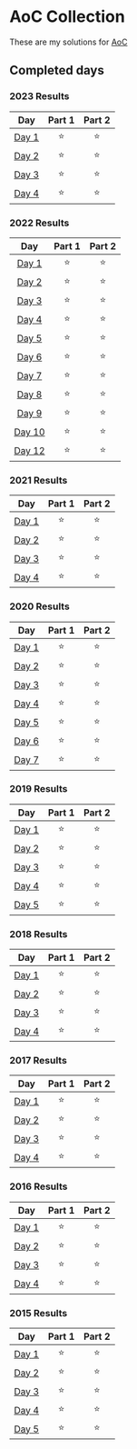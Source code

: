 # AoC Collection

These are my solutions for [AoC](https://adventofcode.com/)

## Completed days
<!--- advent_readme_stars_2023 table --->
### 2023 Results

| Day | Part 1 | Part 2 |
| :---: | :---: | :---: |
| [Day 1](https://adventofcode.com/2023/day/1) | ⭐ | ⭐ |
| [Day 2](https://adventofcode.com/2023/day/2) | ⭐ | ⭐ |
| [Day 3](https://adventofcode.com/2023/day/3) | ⭐ | ⭐ |
| [Day 4](https://adventofcode.com/2023/day/4) | ⭐ | ⭐ |
<!--- advent_readme_stars_2023 table --->

<!--- advent_readme_stars_2022 table --->
### 2022 Results

| Day | Part 1 | Part 2 |
| :---: | :---: | :---: |
| [Day 1](https://adventofcode.com/2022/day/1) | ⭐ | ⭐ |
| [Day 2](https://adventofcode.com/2022/day/2) | ⭐ | ⭐ |
| [Day 3](https://adventofcode.com/2022/day/3) | ⭐ | ⭐ |
| [Day 4](https://adventofcode.com/2022/day/4) | ⭐ | ⭐ |
| [Day 5](https://adventofcode.com/2022/day/5) | ⭐ | ⭐ |
| [Day 6](https://adventofcode.com/2022/day/6) | ⭐ | ⭐ |
| [Day 7](https://adventofcode.com/2022/day/7) | ⭐ | ⭐ |
| [Day 8](https://adventofcode.com/2022/day/8) | ⭐ | ⭐ |
| [Day 9](https://adventofcode.com/2022/day/9) | ⭐ | ⭐ |
| [Day 10](https://adventofcode.com/2022/day/10) | ⭐ | ⭐ |
| [Day 12](https://adventofcode.com/2022/day/12) | ⭐ | ⭐ |
<!--- advent_readme_stars_2022 table --->

<!--- advent_readme_stars_2021 table --->
### 2021 Results

| Day | Part 1 | Part 2 |
| :---: | :---: | :---: |
| [Day 1](https://adventofcode.com/2021/day/1) | ⭐ | ⭐ |
| [Day 2](https://adventofcode.com/2021/day/2) | ⭐ | ⭐ |
| [Day 3](https://adventofcode.com/2021/day/3) | ⭐ | ⭐ |
| [Day 4](https://adventofcode.com/2021/day/4) | ⭐ | ⭐ |
<!--- advent_readme_stars_2021 table --->

<!--- advent_readme_stars_2020 table --->
### 2020 Results

| Day | Part 1 | Part 2 |
| :---: | :---: | :---: |
| [Day 1](https://adventofcode.com/2020/day/1) | ⭐ | ⭐ |
| [Day 2](https://adventofcode.com/2020/day/2) | ⭐ | ⭐ |
| [Day 3](https://adventofcode.com/2020/day/3) | ⭐ | ⭐ |
| [Day 4](https://adventofcode.com/2020/day/4) | ⭐ | ⭐ |
| [Day 5](https://adventofcode.com/2020/day/5) | ⭐ | ⭐ |
| [Day 6](https://adventofcode.com/2020/day/6) | ⭐ | ⭐ |
| [Day 7](https://adventofcode.com/2020/day/7) | ⭐ | ⭐ |
<!--- advent_readme_stars_2020 table --->

<!--- advent_readme_stars_2019 table --->
### 2019 Results

| Day | Part 1 | Part 2 |
| :---: | :---: | :---: |
| [Day 1](https://adventofcode.com/2019/day/1) | ⭐ | ⭐ |
| [Day 2](https://adventofcode.com/2019/day/2) | ⭐ | ⭐ |
| [Day 3](https://adventofcode.com/2019/day/3) | ⭐ | ⭐ |
| [Day 4](https://adventofcode.com/2019/day/4) | ⭐ | ⭐ |
| [Day 5](https://adventofcode.com/2019/day/5) | ⭐ | ⭐ |
<!--- advent_readme_stars_2019 table --->

<!--- advent_readme_stars_2018 table --->
### 2018 Results

| Day | Part 1 | Part 2 |
| :---: | :---: | :---: |
| [Day 1](https://adventofcode.com/2018/day/1) | ⭐ | ⭐ |
| [Day 2](https://adventofcode.com/2018/day/2) | ⭐ | ⭐ |
| [Day 3](https://adventofcode.com/2018/day/3) | ⭐ | ⭐ |
| [Day 4](https://adventofcode.com/2018/day/4) | ⭐ | ⭐ |
<!--- advent_readme_stars_2018 table --->

<!--- advent_readme_stars_2017 table --->
### 2017 Results

| Day | Part 1 | Part 2 |
| :---: | :---: | :---: |
| [Day 1](https://adventofcode.com/2017/day/1) | ⭐ | ⭐ |
| [Day 2](https://adventofcode.com/2017/day/2) | ⭐ | ⭐ |
| [Day 3](https://adventofcode.com/2017/day/3) | ⭐ | ⭐ |
| [Day 4](https://adventofcode.com/2017/day/4) | ⭐ | ⭐ |
<!--- advent_readme_stars_2017 table --->

<!--- advent_readme_stars_2016 table --->
### 2016 Results

| Day | Part 1 | Part 2 |
| :---: | :---: | :---: |
| [Day 1](https://adventofcode.com/2016/day/1) | ⭐ | ⭐ |
| [Day 2](https://adventofcode.com/2016/day/2) | ⭐ | ⭐ |
| [Day 3](https://adventofcode.com/2016/day/3) | ⭐ | ⭐ |
| [Day 4](https://adventofcode.com/2016/day/4) | ⭐ | ⭐ |
<!--- advent_readme_stars_2016 table --->

<!--- advent_readme_stars_2015 table --->
### 2015 Results

| Day | Part 1 | Part 2 |
| :---: | :---: | :---: |
| [Day 1](https://adventofcode.com/2015/day/1) | ⭐ | ⭐ |
| [Day 2](https://adventofcode.com/2015/day/2) | ⭐ | ⭐ |
| [Day 3](https://adventofcode.com/2015/day/3) | ⭐ | ⭐ |
| [Day 4](https://adventofcode.com/2015/day/4) | ⭐ | ⭐ |
| [Day 5](https://adventofcode.com/2015/day/5) | ⭐ | ⭐ |
<!--- advent_readme_stars_2015 table --->
